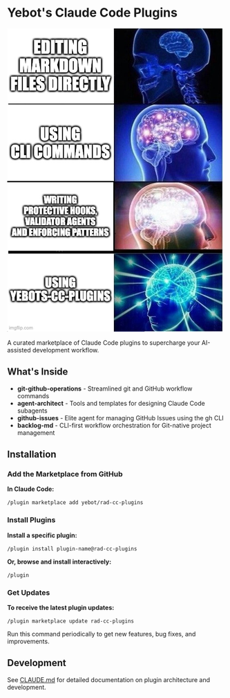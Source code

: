 # Yebot's Claude Code Plugins

![Galaxy Brain](brain.jpg)

A curated marketplace of Claude Code plugins to supercharge your AI-assisted development workflow.

## What's Inside

- **git-github-operations** - Streamlined git and GitHub workflow commands
- **agent-architect** - Tools and templates for designing Claude Code subagents
- **github-issues** - Elite agent for managing GitHub Issues using the gh CLI
- **backlog-md** - CLI-first workflow orchestration for Git-native project management

## Installation

### Add the Marketplace from GitHub

**In Claude Code:**

```
/plugin marketplace add yebot/rad-cc-plugins
```

### Install Plugins

**Install a specific plugin:**

```
/plugin install plugin-name@rad-cc-plugins
```

**Or, browse and install interactively:**

```
/plugin
```

### Get Updates

**To receive the latest plugin updates:**

```
/plugin marketplace update rad-cc-plugins
```

Run this command periodically to get new features, bug fixes, and improvements.

## Development

See [CLAUDE.md](CLAUDE.md) for detailed documentation on plugin architecture and development.
